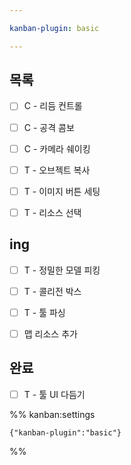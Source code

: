 ```yaml
---

kanban-plugin: basic

---
```


## 목록

- [ ] C - 리듬 컨트롤
- [ ] C - 공격 콤보
- [ ] C - 카메라 쉐이킹
- [ ] T - 오브젝트 복사
- [ ] T - 이미지 버튼 세팅
- [ ] T - 리소스 선택


## ing

- [ ] T - 정밀한 모델 피킹
- [ ] T - 콜리전 박스
- [ ] T - 툴 파싱
- [ ] 맵 리소스 추가


## 완료

- [ ] T - 툴 UI 다듬기




%% kanban:settings
```
{"kanban-plugin":"basic"}
```
%%